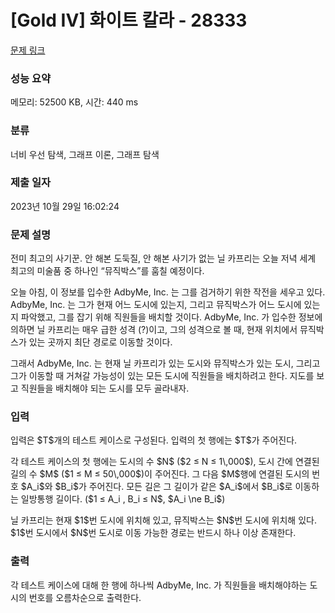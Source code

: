 # [Gold IV] 화이트 칼라 - 28333 

[문제 링크](https://www.acmicpc.net/problem/28333) 

### 성능 요약

메모리: 52500 KB, 시간: 440 ms

### 분류

너비 우선 탐색, 그래프 이론, 그래프 탐색

### 제출 일자

2023년 10월 29일 16:02:24

### 문제 설명

<p>전미 최고의 사기꾼. 안 해본 도둑질, 안 해본 사기가 없는 닐 카프리는 오늘 저녁 세계 최고의 미술품 중 하나인 “뮤직박스”를 훔칠 예정이다.</p>

<p>오늘 아침, 이 정보를 입수한 AdbyMe, Inc. 는 그를 검거하기 위한 작전을 세우고 있다. AdbyMe, Inc. 는 그가 현재 어느 도시에 있는지, 그리고 뮤직박스가 어느 도시에 있는지 파악했고, 그를 잡기 위해 직원들을 배치할 것이다. AdbyMe, Inc. 가 입수한 정보에 의하면 닐 카프리는 매우 급한 성격 (?)이고, 그의 성격으로 볼 때, 현재 위치에서 뮤직박스가 있는 곳까지 최단 경로로 이동할 것이다.</p>

<p>그래서 AdbyMe, Inc. 는 현재 닐 카프리가 있는 도시와 뮤직박스가 있는 도시, 그리고 그가 이동할 때 거쳐갈 가능성이 있는 모든 도시에 직원들을 배치하려고 한다. 지도를 보고 직원들을 배치해야 되는 도시를 모두 골라내자.</p>

### 입력 

 <p>입력은 $T$개의 테스트 케이스로 구성된다. 입력의 첫 행에는 $T$가 주어진다.</p>

<p>각 테스트 케이스의 첫 행에는 도시의 수 $N$ ($2 ≤ N ≤ 1\,000$), 도시 간에 연결된 길의 수 $M$ ($1 ≤ M ≤ 50\,000$)이 주어진다. 그 다음 $M$행에 연결된 도시의 번호 $A_i$와 $B_i$가 주어진다. 모든 길은 그 길이가 같은 $A_i$에서 $B_i$로 이동하는 일방통행 길이다. ($1 ≤ A_i , B_i ≤ N$, $A_i \ne B_i$)</p>

<p>닐 카프리는 현재 $1$번 도시에 위치해 있고, 뮤직박스는 $N$번 도시에 위치해 있다. $1$번 도시에서 $N$번 도시로 이동 가능한 경로는 반드시 하나 이상 존재한다.</p>

### 출력 

 <p>각 테스트 케이스에 대해 한 행에 하나씩 AdbyMe, Inc. 가 직원들을 배치해야하는 도시의 번호를 오름차순으로 출력한다.</p>

